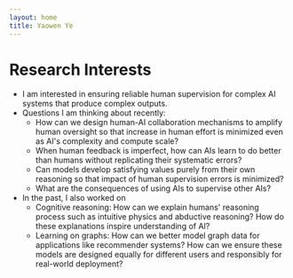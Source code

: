 ```yaml
---
layout: home
title: Yaowen Ye
---
```


# Research Interests

- I am interested in ensuring reliable human supervision for complex AI systems that produce complex outputs.
- Questions I am thinking about recently:
    - How can we design human-AI collaboration mechanisms to amplify human oversight so that increase in human effort is minimized even as AI's complexity and compute scale?
    - When human feedback is imperfect, how can AIs learn to do better than humans without replicating their systematic errors?
    - Can models develop satisfying values purely from their own reasoning so that impact of human supervision errors is minimized?
    - What are the consequences of using AIs to supervise other AIs?
- In the past, I also worked on
    - Cognitive reasoning: How can we explain humans' reasoning process such as intuitive physics and abductive reasoning? How do these explanations inspire understanding of AI?
    - Learning on graphs: How can we better model graph data for applications like recommender systems? How can we ensure these models are designed equally for different users and responsibly for real-world deployment?
